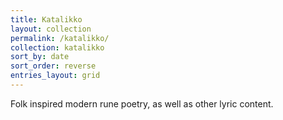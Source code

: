 ```yaml
---
title: Katalikko
layout: collection
permalink: /katalikko/
collection: katalikko
sort_by: date
sort_order: reverse
entries_layout: grid
---
```


Folk inspired modern rune poetry, as well as other lyric content.